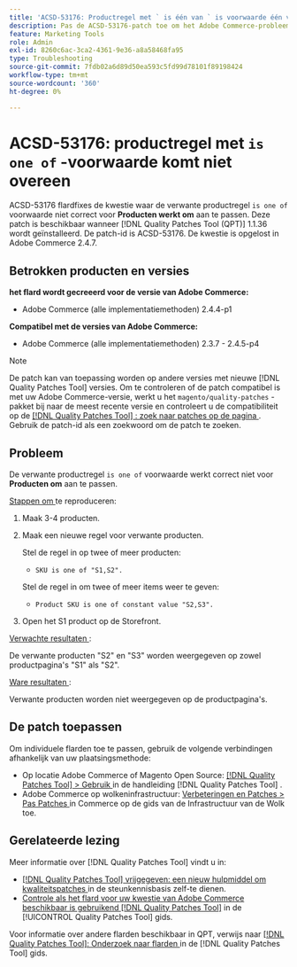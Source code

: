 ```yaml
---
title: 'ACSD-53176: Productregel met ` is één van ` is voorwaarde één van ` niet aanpassen'
description: Pas de ACSD-53176-patch toe om het Adobe Commerce-probleem op te lossen, waarbij de gerelateerde productregel 'één van' niet correct werkt voor 'Producten afstemmen'.
feature: Marketing Tools
role: Admin
exl-id: 8260c6ac-3ca2-4361-9e36-a8a58468fa95
type: Troubleshooting
source-git-commit: 7fdb02a6d89d50ea593c5fd99d78101f89198424
workflow-type: tm+mt
source-wordcount: '360'
ht-degree: 0%

---
```


# ACSD-53176: productregel met `is one of` -voorwaarde komt niet overeen

ACSD-53176 flardfixes de kwestie waar de verwante productregel `is one of` voorwaarde niet correct voor **Producten werkt om** aan te passen. Deze patch is beschikbaar wanneer [!DNL Quality Patches Tool (QPT)] 1.1.36 wordt geïnstalleerd. De patch-id is ACSD-53176. De kwestie is opgelost in Adobe Commerce 2.4.7.

## Betrokken producten en versies

**het flard wordt gecreeerd voor de versie van Adobe Commerce:**

* Adobe Commerce (alle implementatiemethoden) 2.4.4-p1

**Compatibel met de versies van Adobe Commerce:**

* Adobe Commerce (alle implementatiemethoden) 2.3.7 - 2.4.5-p4

>[!NOTE]
>
>De patch kan van toepassing worden op andere versies met nieuwe [!DNL Quality Patches Tool] versies. Om te controleren of de patch compatibel is met uw Adobe Commerce-versie, werkt u het `magento/quality-patches` -pakket bij naar de meest recente versie en controleert u de compatibiliteit op de [[!DNL Quality Patches Tool] : zoek naar patches op de pagina ](https://experienceleague.adobe.com/tools/commerce-quality-patches/index.html) . Gebruik de patch-id als een zoekwoord om de patch te zoeken.

## Probleem

De verwante productregel `is one of` voorwaarde werkt correct niet voor **Producten om** aan te passen.

<u> Stappen om </u> te reproduceren:

1. Maak 3-4 producten.
1. Maak een nieuwe regel voor verwante producten.

   Stel de regel in op twee of meer producten:
   * `SKU is one of "S1,S2".`

   Stel de regel in om twee of meer items weer te geven:
   * `Product SKU is one of constant value "S2,S3".`

1. Open het S1 product op de Storefront.

<u> Verwachte resultaten </u>:

De verwante producten &quot;S2&quot; en &quot;S3&quot; worden weergegeven op zowel productpagina&#39;s &quot;S1&quot; als &quot;S2&quot;.

<u> Ware resultaten </u>:

Verwante producten worden niet weergegeven op de productpagina&#39;s.

## De patch toepassen

Om individuele flarden toe te passen, gebruik de volgende verbindingen afhankelijk van uw plaatsingsmethode:

* Op locatie Adobe Commerce of Magento Open Source: [[!DNL Quality Patches Tool] > Gebruik ](/help/tools/quality-patches-tool/usage.md) in de handleiding [!DNL Quality Patches Tool] .
* Adobe Commerce op wolkeninfrastructuur: [ Verbeteringen en Patches > Pas Patches ](https://experienceleague.adobe.com/docs/commerce-cloud-service/user-guide/develop/upgrade/apply-patches.html) in Commerce op de gids van de Infrastructuur van de Wolk toe.

## Gerelateerde lezing

Meer informatie over [!DNL Quality Patches Tool] vindt u in:

* [[!DNL Quality Patches Tool]  vrijgegeven: een nieuw hulpmiddel om kwaliteitspatches ](https://experienceleague.adobe.com/en/docs/commerce-operations/tools/quality-patches-tool/quality-patches-tool-to-self-serve-quality-patches) in de steunkennisbasis zelf-te dienen.
* [ Controle als het flard voor uw kwestie van Adobe Commerce beschikbaar is gebruikend  [!DNL Quality Patches Tool]](/help/tools/quality-patches-tool/patches-available-in-qpt/check-patch-for-magento-issue-with-magento-quality-patches.md) in de [!UICONTROL Quality Patches Tool] gids.


Voor informatie over andere flarden beschikbaar in QPT, verwijs naar [[!DNL Quality Patches Tool]: Onderzoek naar flarden ](https://experienceleague.adobe.com/tools/commerce-quality-patches/index.html) in de [!DNL Quality Patches Tool] gids.
